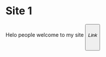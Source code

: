 # Site 1
<p>Helo people welcome to my site <a href="index.html"><button><h6>Link</h6></button></a></p>
